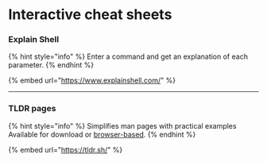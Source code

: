 # Interactive cheat sheets

### Explain Shell

{% hint style="info" %}
Enter a command and get an explanation of each parameter.
{% endhint %}

{% embed url="https://www.explainshell.com/" %}

***

### TLDR pages

{% hint style="info" %}
Simplifies man pages with practical examples\
Available for download or [browser-based](https://tldr.inbrowser.app/).
{% endhint %}

{% embed url="https://tldr.sh/" %}
